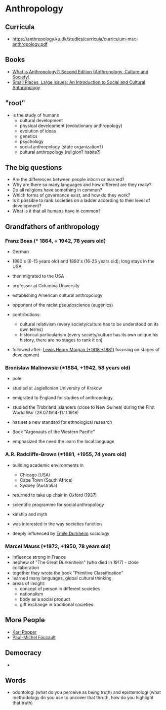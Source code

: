 # Anthropology

## Curricula
  - https://anthropology.ku.dk/studies/curricula/curriculum-msc-anthropology.pdf
  
## Books
  - [What is Anthropology?: Second Edition (Anthropology, Culture and Society)](https://www.amazon.de/gp/product/B071HWDSQ7/ref=ppx_yo_dt_b_d_asin_title_o08?ie=UTF8&psc=1)
  - [Small Places, Large Issues: An Introduction to Social and Cultural Anthropology](https://www.amazon.de/Small-Places-Large-Issues-Introduction-ebook/dp/B014H97NTA/ref=sr_1_1?crid=2FSX21FYR3Q9&dchild=1&keywords=small+places+large+issues&qid=1597584163&s=digital-text&sprefix=small+plaxc%2Cdigital-text%2C356&sr=1-1)
  

## "root"

  - is the study of humans
    - cultural development
    - physical development (evolutionary anthropology)
    - evolution of ideas
    - genetics
    - psychology
    - social anthropology (state organization?)
    - cultural anthropology (religion? habits?)

## The big questions

  - Are the differences between people inborn or learned?
  - Why are there so many languages and how different are they really?
  - Do all religions have something in common?
  - Which forms of governance exist, and how do they work?
  - Is it possible to rank societies on a ladder according to their level of development?
  - What is it that all humans have in common?

## Grandfathers of anthropology

### Franz Boas (* 1864, + 1942, 78 years old)

  - German
  - 1880's (6-15 years old) and 1890's (16-25 years old); long stays in the USA
  - then migrated to the USA
  - professor at Columbia University
  - establishing American cultural anthropology
  - opponent of the racist pseudoscience (eugenics)
  - contributions:
    - cultural relativism (every society/culture has to be understood on its own terms)
    - historical particularism (every society/culture has its own unique his history, there are no stages to rank it on)

  - followed after: [Lewis Henry Morgan (*1818 +1881)](https://en.wikipedia.org/wiki/Lewis_H._Morgan) focusing on stages of development


### Bronislaw Malinowski (*1884, +1942, 58 years old)

  - pole
  - studied at Jagiellonian University of Krakow
  - emigrated to England for studies of anthropology
  - studied the Trobriand Islanders (close to New Guinea) during the First World War (28.07.1914-11.11.1918)

  - has set a new standard for ethnological research
  - Book "Argonauts of the Western Pacific"
  - emphasized the need the learn the local language

### A.R. Radcliffe-Brown (*1881, +1955, 74 years old) 

  - building academic environments in 
    - Chicago (USA)
    - Cape Town (South Africa)
    - Sydney (Australia)

  - returned to take up chair in Oxford (1937)
  - scientific programme for social anthropology
  - kinship and myth
  - was interested in the way societies function
  - deeply influenced by [Emile Durkheim](https://en.wikipedia.org/wiki/%C3%89mile_Durkheim) sociology

### Marcel Mauss (*1872, +1950, 78 years old)

  - influence strong in France
  - nephew of "The Great Durkenheim" (who died in 1917) - close collaboration
  - together they wrote the book "Primitive Classification"
  - learned many languages, global cultural thinking
  - areas of insight:
    - concept of person in different societies
    - nationalism
    - body as a social product
    - gift exchange in traditional societies

## More People
  - [Karl Popper](https://en.wikipedia.org/wiki/Karl_Popper)
  - [Paul-Michel Foucault](https://en.wikipedia.org/wiki/Michel_Foucault)

## Democracy
  - 

## Words
  - odontologi (what do you perceive as being truth) and epistemologi (what 
  methodology do you use to uncover that thruth, how do you highlight that truth)